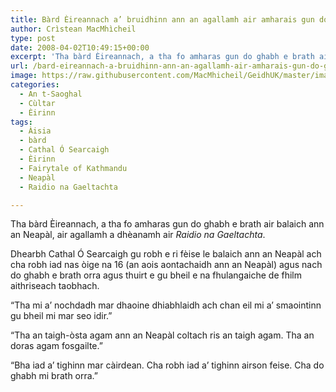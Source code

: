 ```yaml
---
title: Bàrd Èireannach a’ bruidhinn ann an agallamh air amharais gun do ghabh e brath air balaich ann an Neapàl
author: Crìstean MacMhìcheil
type: post
date: 2008-04-02T10:49:15+00:00
excerpt: 'Tha bàrd Èireannach, a tha fo amharas gun do ghabh e brath air balaich ann an Neapàl, air agallamh a dhèanamh air <em>Raidio na Gaeltachta</em>.'
url: /bard-eireannach-a-bruidhinn-ann-an-agallamh-air-amharais-gun-do-ghabh-e-brath-air-balaich-ann-an-neapal/
image: https://raw.githubusercontent.com/MacMhicheil/GeidhUK/master/images/.jpg
categories:
  - An t-Saoghal
  - Cùltar
  - Èirinn
tags:
  - Àisia
  - bàrd
  - Cathal Ó Searcaigh
  - Èirinn
  - Fairytale of Kathmandu
  - Neapàl
  - Raidio na Gaeltachta

---
```

Tha bàrd Èireannach, a tha fo amharas gun do ghabh e brath air balaich ann an Neapàl, air agallamh a dhèanamh air _Raidio na Gaeltachta_.

Dhearbh Cathal Ó Searcaigh gu robh e ri fèise le balaich ann an Neapàl ach cha robh iad nas òige na 16 (an aois aontachaidh ann an Neapàl) agus nach do ghabh e brath orra agus thuirt e gu bheil e na fhulangaiche de fhilm aithriseach taobhach.

&#8220;Tha mi a&#8217; nochdadh mar dhaoine dhiabhlaidh ach chan eil mi a&#8217; smaointinn gu bheil mi mar seo idir.&#8221;

&#8220;Tha an taigh-òsta agam ann an Neapàl coltach ris an taigh agam. Tha an doras agam fosgailte.&#8221;

&#8220;Bha iad a&#8217; tighinn mar càirdean. Cha robh iad a&#8217; tighinn airson feise. Cha do ghabh mi brath orra.&#8221;
